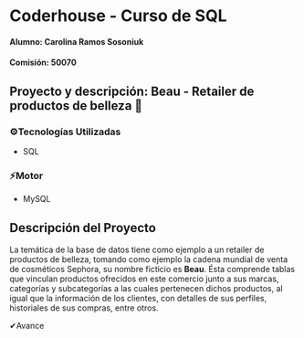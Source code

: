 # Coderhouse - Curso de SQL

#### Alumno: Carolina Ramos Sosoniuk
#### Comisión: 50070

## Proyecto y descripción: Beau - Retailer de productos de belleza 💄

### ⚙Tecnologías Utilizadas
- SQL

### ⚡Motor
- MySQL

## Descripción del Proyecto
La temática de la base de datos tiene como ejemplo a un retailer de productos de belleza, tomando como ejemplo la cadena mundial de venta de cosméticos Sephora, su nombre ficticio es <b>Beau</b>.
Ésta comprende tablas que vinculan productos ofrecidos en este comercio junto a sus marcas, categorías y subcategorías a las cuales pertenecen dichos productos, al igual que la información de los clientes, con detalles de sus perfiles, historiales de sus compras, entre otros.

✔Avance
